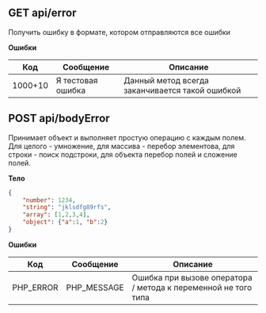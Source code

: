 
## GET api/error

Получить ошибку в формате, котором отправляются все ошибки

__Ошибки__

|Код   |Сообщение   |Описание
|------|------------|--------
|1000+10              |Я тестовая ошибка | Данный метод всегда заканчивается такой ошибкой

## POST api/bodyError

Принимает объект и выполняет простую операцию с каждым полем. 
Для целого - умножение, для массива - перебор элементова, для строки - поиск подстроки, для объекта перебор полей и сложение полей.

__Тело__

```json 
{
    "number": 1234,
    "string": "jklsdfg89rfs",
    "array": [1,2,3,4],
    "object": {"a":1, "b":2}
}
```

__Ошибки__

|Код   |Сообщение   |Описание
|------|------------|--------
|PHP_ERROR |PHP_MESSAGE             |Ошибка при вызове оператора / метода к переменной не того типа
